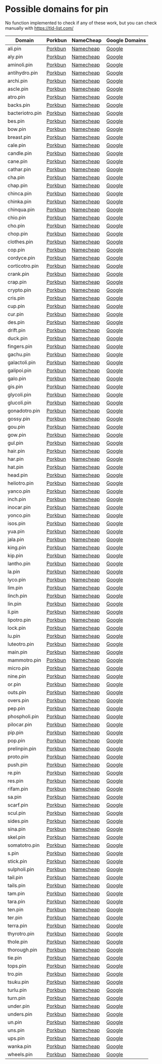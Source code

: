 # Possible domains for pin

No function implemented to check if any of these work, but you can check manually with https://tld-list.com/

| Domain | Porkbun | NameCheap | Google Domains |
|---|---|---|---|
| ali.pin | [Porkbun](https://porkbun.com/checkout/search?prb=e814663da1&tlds=&idnLanguage=&search=search&q=ali.pin) | [Namecheap](https://www.namecheap.com/domains/registration/results/?domain=ali.pin) | [Google](https://domains.google.com/registrar/search?searchTerm=ali.pin) |
| aly.pin | [Porkbun](https://porkbun.com/checkout/search?prb=e814663da1&tlds=&idnLanguage=&search=search&q=aly.pin) | [Namecheap](https://www.namecheap.com/domains/registration/results/?domain=aly.pin) | [Google](https://domains.google.com/registrar/search?searchTerm=aly.pin) |
| aminoli.pin | [Porkbun](https://porkbun.com/checkout/search?prb=e814663da1&tlds=&idnLanguage=&search=search&q=aminoli.pin) | [Namecheap](https://www.namecheap.com/domains/registration/results/?domain=aminoli.pin) | [Google](https://domains.google.com/registrar/search?searchTerm=aminoli.pin) |
| antihydro.pin | [Porkbun](https://porkbun.com/checkout/search?prb=e814663da1&tlds=&idnLanguage=&search=search&q=antihydro.pin) | [Namecheap](https://www.namecheap.com/domains/registration/results/?domain=antihydro.pin) | [Google](https://domains.google.com/registrar/search?searchTerm=antihydro.pin) |
| archi.pin | [Porkbun](https://porkbun.com/checkout/search?prb=e814663da1&tlds=&idnLanguage=&search=search&q=archi.pin) | [Namecheap](https://www.namecheap.com/domains/registration/results/?domain=archi.pin) | [Google](https://domains.google.com/registrar/search?searchTerm=archi.pin) |
| ascle.pin | [Porkbun](https://porkbun.com/checkout/search?prb=e814663da1&tlds=&idnLanguage=&search=search&q=ascle.pin) | [Namecheap](https://www.namecheap.com/domains/registration/results/?domain=ascle.pin) | [Google](https://domains.google.com/registrar/search?searchTerm=ascle.pin) |
| atro.pin | [Porkbun](https://porkbun.com/checkout/search?prb=e814663da1&tlds=&idnLanguage=&search=search&q=atro.pin) | [Namecheap](https://www.namecheap.com/domains/registration/results/?domain=atro.pin) | [Google](https://domains.google.com/registrar/search?searchTerm=atro.pin) |
| backs.pin | [Porkbun](https://porkbun.com/checkout/search?prb=e814663da1&tlds=&idnLanguage=&search=search&q=backs.pin) | [Namecheap](https://www.namecheap.com/domains/registration/results/?domain=backs.pin) | [Google](https://domains.google.com/registrar/search?searchTerm=backs.pin) |
| bacteriotro.pin | [Porkbun](https://porkbun.com/checkout/search?prb=e814663da1&tlds=&idnLanguage=&search=search&q=bacteriotro.pin) | [Namecheap](https://www.namecheap.com/domains/registration/results/?domain=bacteriotro.pin) | [Google](https://domains.google.com/registrar/search?searchTerm=bacteriotro.pin) |
| bes.pin | [Porkbun](https://porkbun.com/checkout/search?prb=e814663da1&tlds=&idnLanguage=&search=search&q=bes.pin) | [Namecheap](https://www.namecheap.com/domains/registration/results/?domain=bes.pin) | [Google](https://domains.google.com/registrar/search?searchTerm=bes.pin) |
| bow.pin | [Porkbun](https://porkbun.com/checkout/search?prb=e814663da1&tlds=&idnLanguage=&search=search&q=bow.pin) | [Namecheap](https://www.namecheap.com/domains/registration/results/?domain=bow.pin) | [Google](https://domains.google.com/registrar/search?searchTerm=bow.pin) |
| breast.pin | [Porkbun](https://porkbun.com/checkout/search?prb=e814663da1&tlds=&idnLanguage=&search=search&q=breast.pin) | [Namecheap](https://www.namecheap.com/domains/registration/results/?domain=breast.pin) | [Google](https://domains.google.com/registrar/search?searchTerm=breast.pin) |
| cale.pin | [Porkbun](https://porkbun.com/checkout/search?prb=e814663da1&tlds=&idnLanguage=&search=search&q=cale.pin) | [Namecheap](https://www.namecheap.com/domains/registration/results/?domain=cale.pin) | [Google](https://domains.google.com/registrar/search?searchTerm=cale.pin) |
| candle.pin | [Porkbun](https://porkbun.com/checkout/search?prb=e814663da1&tlds=&idnLanguage=&search=search&q=candle.pin) | [Namecheap](https://www.namecheap.com/domains/registration/results/?domain=candle.pin) | [Google](https://domains.google.com/registrar/search?searchTerm=candle.pin) |
| cane.pin | [Porkbun](https://porkbun.com/checkout/search?prb=e814663da1&tlds=&idnLanguage=&search=search&q=cane.pin) | [Namecheap](https://www.namecheap.com/domains/registration/results/?domain=cane.pin) | [Google](https://domains.google.com/registrar/search?searchTerm=cane.pin) |
| cathar.pin | [Porkbun](https://porkbun.com/checkout/search?prb=e814663da1&tlds=&idnLanguage=&search=search&q=cathar.pin) | [Namecheap](https://www.namecheap.com/domains/registration/results/?domain=cathar.pin) | [Google](https://domains.google.com/registrar/search?searchTerm=cathar.pin) |
| cha.pin | [Porkbun](https://porkbun.com/checkout/search?prb=e814663da1&tlds=&idnLanguage=&search=search&q=cha.pin) | [Namecheap](https://www.namecheap.com/domains/registration/results/?domain=cha.pin) | [Google](https://domains.google.com/registrar/search?searchTerm=cha.pin) |
| chap.pin | [Porkbun](https://porkbun.com/checkout/search?prb=e814663da1&tlds=&idnLanguage=&search=search&q=chap.pin) | [Namecheap](https://www.namecheap.com/domains/registration/results/?domain=chap.pin) | [Google](https://domains.google.com/registrar/search?searchTerm=chap.pin) |
| chinca.pin | [Porkbun](https://porkbun.com/checkout/search?prb=e814663da1&tlds=&idnLanguage=&search=search&q=chinca.pin) | [Namecheap](https://www.namecheap.com/domains/registration/results/?domain=chinca.pin) | [Google](https://domains.google.com/registrar/search?searchTerm=chinca.pin) |
| chinka.pin | [Porkbun](https://porkbun.com/checkout/search?prb=e814663da1&tlds=&idnLanguage=&search=search&q=chinka.pin) | [Namecheap](https://www.namecheap.com/domains/registration/results/?domain=chinka.pin) | [Google](https://domains.google.com/registrar/search?searchTerm=chinka.pin) |
| chinqua.pin | [Porkbun](https://porkbun.com/checkout/search?prb=e814663da1&tlds=&idnLanguage=&search=search&q=chinqua.pin) | [Namecheap](https://www.namecheap.com/domains/registration/results/?domain=chinqua.pin) | [Google](https://domains.google.com/registrar/search?searchTerm=chinqua.pin) |
| chio.pin | [Porkbun](https://porkbun.com/checkout/search?prb=e814663da1&tlds=&idnLanguage=&search=search&q=chio.pin) | [Namecheap](https://www.namecheap.com/domains/registration/results/?domain=chio.pin) | [Google](https://domains.google.com/registrar/search?searchTerm=chio.pin) |
| cho.pin | [Porkbun](https://porkbun.com/checkout/search?prb=e814663da1&tlds=&idnLanguage=&search=search&q=cho.pin) | [Namecheap](https://www.namecheap.com/domains/registration/results/?domain=cho.pin) | [Google](https://domains.google.com/registrar/search?searchTerm=cho.pin) |
| chop.pin | [Porkbun](https://porkbun.com/checkout/search?prb=e814663da1&tlds=&idnLanguage=&search=search&q=chop.pin) | [Namecheap](https://www.namecheap.com/domains/registration/results/?domain=chop.pin) | [Google](https://domains.google.com/registrar/search?searchTerm=chop.pin) |
| clothes.pin | [Porkbun](https://porkbun.com/checkout/search?prb=e814663da1&tlds=&idnLanguage=&search=search&q=clothes.pin) | [Namecheap](https://www.namecheap.com/domains/registration/results/?domain=clothes.pin) | [Google](https://domains.google.com/registrar/search?searchTerm=clothes.pin) |
| cop.pin | [Porkbun](https://porkbun.com/checkout/search?prb=e814663da1&tlds=&idnLanguage=&search=search&q=cop.pin) | [Namecheap](https://www.namecheap.com/domains/registration/results/?domain=cop.pin) | [Google](https://domains.google.com/registrar/search?searchTerm=cop.pin) |
| cordyce.pin | [Porkbun](https://porkbun.com/checkout/search?prb=e814663da1&tlds=&idnLanguage=&search=search&q=cordyce.pin) | [Namecheap](https://www.namecheap.com/domains/registration/results/?domain=cordyce.pin) | [Google](https://domains.google.com/registrar/search?searchTerm=cordyce.pin) |
| corticotro.pin | [Porkbun](https://porkbun.com/checkout/search?prb=e814663da1&tlds=&idnLanguage=&search=search&q=corticotro.pin) | [Namecheap](https://www.namecheap.com/domains/registration/results/?domain=corticotro.pin) | [Google](https://domains.google.com/registrar/search?searchTerm=corticotro.pin) |
| crank.pin | [Porkbun](https://porkbun.com/checkout/search?prb=e814663da1&tlds=&idnLanguage=&search=search&q=crank.pin) | [Namecheap](https://www.namecheap.com/domains/registration/results/?domain=crank.pin) | [Google](https://domains.google.com/registrar/search?searchTerm=crank.pin) |
| crap.pin | [Porkbun](https://porkbun.com/checkout/search?prb=e814663da1&tlds=&idnLanguage=&search=search&q=crap.pin) | [Namecheap](https://www.namecheap.com/domains/registration/results/?domain=crap.pin) | [Google](https://domains.google.com/registrar/search?searchTerm=crap.pin) |
| crypto.pin | [Porkbun](https://porkbun.com/checkout/search?prb=e814663da1&tlds=&idnLanguage=&search=search&q=crypto.pin) | [Namecheap](https://www.namecheap.com/domains/registration/results/?domain=crypto.pin) | [Google](https://domains.google.com/registrar/search?searchTerm=crypto.pin) |
| cris.pin | [Porkbun](https://porkbun.com/checkout/search?prb=e814663da1&tlds=&idnLanguage=&search=search&q=cris.pin) | [Namecheap](https://www.namecheap.com/domains/registration/results/?domain=cris.pin) | [Google](https://domains.google.com/registrar/search?searchTerm=cris.pin) |
| cup.pin | [Porkbun](https://porkbun.com/checkout/search?prb=e814663da1&tlds=&idnLanguage=&search=search&q=cup.pin) | [Namecheap](https://www.namecheap.com/domains/registration/results/?domain=cup.pin) | [Google](https://domains.google.com/registrar/search?searchTerm=cup.pin) |
| cur.pin | [Porkbun](https://porkbun.com/checkout/search?prb=e814663da1&tlds=&idnLanguage=&search=search&q=cur.pin) | [Namecheap](https://www.namecheap.com/domains/registration/results/?domain=cur.pin) | [Google](https://domains.google.com/registrar/search?searchTerm=cur.pin) |
| des.pin | [Porkbun](https://porkbun.com/checkout/search?prb=e814663da1&tlds=&idnLanguage=&search=search&q=des.pin) | [Namecheap](https://www.namecheap.com/domains/registration/results/?domain=des.pin) | [Google](https://domains.google.com/registrar/search?searchTerm=des.pin) |
| drift.pin | [Porkbun](https://porkbun.com/checkout/search?prb=e814663da1&tlds=&idnLanguage=&search=search&q=drift.pin) | [Namecheap](https://www.namecheap.com/domains/registration/results/?domain=drift.pin) | [Google](https://domains.google.com/registrar/search?searchTerm=drift.pin) |
| duck.pin | [Porkbun](https://porkbun.com/checkout/search?prb=e814663da1&tlds=&idnLanguage=&search=search&q=duck.pin) | [Namecheap](https://www.namecheap.com/domains/registration/results/?domain=duck.pin) | [Google](https://domains.google.com/registrar/search?searchTerm=duck.pin) |
| fingers.pin | [Porkbun](https://porkbun.com/checkout/search?prb=e814663da1&tlds=&idnLanguage=&search=search&q=fingers.pin) | [Namecheap](https://www.namecheap.com/domains/registration/results/?domain=fingers.pin) | [Google](https://domains.google.com/registrar/search?searchTerm=fingers.pin) |
| gachu.pin | [Porkbun](https://porkbun.com/checkout/search?prb=e814663da1&tlds=&idnLanguage=&search=search&q=gachu.pin) | [Namecheap](https://www.namecheap.com/domains/registration/results/?domain=gachu.pin) | [Google](https://domains.google.com/registrar/search?searchTerm=gachu.pin) |
| galactoli.pin | [Porkbun](https://porkbun.com/checkout/search?prb=e814663da1&tlds=&idnLanguage=&search=search&q=galactoli.pin) | [Namecheap](https://www.namecheap.com/domains/registration/results/?domain=galactoli.pin) | [Google](https://domains.google.com/registrar/search?searchTerm=galactoli.pin) |
| galipoi.pin | [Porkbun](https://porkbun.com/checkout/search?prb=e814663da1&tlds=&idnLanguage=&search=search&q=galipoi.pin) | [Namecheap](https://www.namecheap.com/domains/registration/results/?domain=galipoi.pin) | [Google](https://domains.google.com/registrar/search?searchTerm=galipoi.pin) |
| galo.pin | [Porkbun](https://porkbun.com/checkout/search?prb=e814663da1&tlds=&idnLanguage=&search=search&q=galo.pin) | [Namecheap](https://www.namecheap.com/domains/registration/results/?domain=galo.pin) | [Google](https://domains.google.com/registrar/search?searchTerm=galo.pin) |
| gis.pin | [Porkbun](https://porkbun.com/checkout/search?prb=e814663da1&tlds=&idnLanguage=&search=search&q=gis.pin) | [Namecheap](https://www.namecheap.com/domains/registration/results/?domain=gis.pin) | [Google](https://domains.google.com/registrar/search?searchTerm=gis.pin) |
| glycoli.pin | [Porkbun](https://porkbun.com/checkout/search?prb=e814663da1&tlds=&idnLanguage=&search=search&q=glycoli.pin) | [Namecheap](https://www.namecheap.com/domains/registration/results/?domain=glycoli.pin) | [Google](https://domains.google.com/registrar/search?searchTerm=glycoli.pin) |
| glucoli.pin | [Porkbun](https://porkbun.com/checkout/search?prb=e814663da1&tlds=&idnLanguage=&search=search&q=glucoli.pin) | [Namecheap](https://www.namecheap.com/domains/registration/results/?domain=glucoli.pin) | [Google](https://domains.google.com/registrar/search?searchTerm=glucoli.pin) |
| gonadotro.pin | [Porkbun](https://porkbun.com/checkout/search?prb=e814663da1&tlds=&idnLanguage=&search=search&q=gonadotro.pin) | [Namecheap](https://www.namecheap.com/domains/registration/results/?domain=gonadotro.pin) | [Google](https://domains.google.com/registrar/search?searchTerm=gonadotro.pin) |
| gossy.pin | [Porkbun](https://porkbun.com/checkout/search?prb=e814663da1&tlds=&idnLanguage=&search=search&q=gossy.pin) | [Namecheap](https://www.namecheap.com/domains/registration/results/?domain=gossy.pin) | [Google](https://domains.google.com/registrar/search?searchTerm=gossy.pin) |
| gou.pin | [Porkbun](https://porkbun.com/checkout/search?prb=e814663da1&tlds=&idnLanguage=&search=search&q=gou.pin) | [Namecheap](https://www.namecheap.com/domains/registration/results/?domain=gou.pin) | [Google](https://domains.google.com/registrar/search?searchTerm=gou.pin) |
| gow.pin | [Porkbun](https://porkbun.com/checkout/search?prb=e814663da1&tlds=&idnLanguage=&search=search&q=gow.pin) | [Namecheap](https://www.namecheap.com/domains/registration/results/?domain=gow.pin) | [Google](https://domains.google.com/registrar/search?searchTerm=gow.pin) |
| gul.pin | [Porkbun](https://porkbun.com/checkout/search?prb=e814663da1&tlds=&idnLanguage=&search=search&q=gul.pin) | [Namecheap](https://www.namecheap.com/domains/registration/results/?domain=gul.pin) | [Google](https://domains.google.com/registrar/search?searchTerm=gul.pin) |
| hair.pin | [Porkbun](https://porkbun.com/checkout/search?prb=e814663da1&tlds=&idnLanguage=&search=search&q=hair.pin) | [Namecheap](https://www.namecheap.com/domains/registration/results/?domain=hair.pin) | [Google](https://domains.google.com/registrar/search?searchTerm=hair.pin) |
| har.pin | [Porkbun](https://porkbun.com/checkout/search?prb=e814663da1&tlds=&idnLanguage=&search=search&q=har.pin) | [Namecheap](https://www.namecheap.com/domains/registration/results/?domain=har.pin) | [Google](https://domains.google.com/registrar/search?searchTerm=har.pin) |
| hat.pin | [Porkbun](https://porkbun.com/checkout/search?prb=e814663da1&tlds=&idnLanguage=&search=search&q=hat.pin) | [Namecheap](https://www.namecheap.com/domains/registration/results/?domain=hat.pin) | [Google](https://domains.google.com/registrar/search?searchTerm=hat.pin) |
| head.pin | [Porkbun](https://porkbun.com/checkout/search?prb=e814663da1&tlds=&idnLanguage=&search=search&q=head.pin) | [Namecheap](https://www.namecheap.com/domains/registration/results/?domain=head.pin) | [Google](https://domains.google.com/registrar/search?searchTerm=head.pin) |
| heliotro.pin | [Porkbun](https://porkbun.com/checkout/search?prb=e814663da1&tlds=&idnLanguage=&search=search&q=heliotro.pin) | [Namecheap](https://www.namecheap.com/domains/registration/results/?domain=heliotro.pin) | [Google](https://domains.google.com/registrar/search?searchTerm=heliotro.pin) |
| yanco.pin | [Porkbun](https://porkbun.com/checkout/search?prb=e814663da1&tlds=&idnLanguage=&search=search&q=yanco.pin) | [Namecheap](https://www.namecheap.com/domains/registration/results/?domain=yanco.pin) | [Google](https://domains.google.com/registrar/search?searchTerm=yanco.pin) |
| inch.pin | [Porkbun](https://porkbun.com/checkout/search?prb=e814663da1&tlds=&idnLanguage=&search=search&q=inch.pin) | [Namecheap](https://www.namecheap.com/domains/registration/results/?domain=inch.pin) | [Google](https://domains.google.com/registrar/search?searchTerm=inch.pin) |
| inocar.pin | [Porkbun](https://porkbun.com/checkout/search?prb=e814663da1&tlds=&idnLanguage=&search=search&q=inocar.pin) | [Namecheap](https://www.namecheap.com/domains/registration/results/?domain=inocar.pin) | [Google](https://domains.google.com/registrar/search?searchTerm=inocar.pin) |
| yonco.pin | [Porkbun](https://porkbun.com/checkout/search?prb=e814663da1&tlds=&idnLanguage=&search=search&q=yonco.pin) | [Namecheap](https://www.namecheap.com/domains/registration/results/?domain=yonco.pin) | [Google](https://domains.google.com/registrar/search?searchTerm=yonco.pin) |
| isos.pin | [Porkbun](https://porkbun.com/checkout/search?prb=e814663da1&tlds=&idnLanguage=&search=search&q=isos.pin) | [Namecheap](https://www.namecheap.com/domains/registration/results/?domain=isos.pin) | [Google](https://domains.google.com/registrar/search?searchTerm=isos.pin) |
| yua.pin | [Porkbun](https://porkbun.com/checkout/search?prb=e814663da1&tlds=&idnLanguage=&search=search&q=yua.pin) | [Namecheap](https://www.namecheap.com/domains/registration/results/?domain=yua.pin) | [Google](https://domains.google.com/registrar/search?searchTerm=yua.pin) |
| jala.pin | [Porkbun](https://porkbun.com/checkout/search?prb=e814663da1&tlds=&idnLanguage=&search=search&q=jala.pin) | [Namecheap](https://www.namecheap.com/domains/registration/results/?domain=jala.pin) | [Google](https://domains.google.com/registrar/search?searchTerm=jala.pin) |
| king.pin | [Porkbun](https://porkbun.com/checkout/search?prb=e814663da1&tlds=&idnLanguage=&search=search&q=king.pin) | [Namecheap](https://www.namecheap.com/domains/registration/results/?domain=king.pin) | [Google](https://domains.google.com/registrar/search?searchTerm=king.pin) |
| kip.pin | [Porkbun](https://porkbun.com/checkout/search?prb=e814663da1&tlds=&idnLanguage=&search=search&q=kip.pin) | [Namecheap](https://www.namecheap.com/domains/registration/results/?domain=kip.pin) | [Google](https://domains.google.com/registrar/search?searchTerm=kip.pin) |
| lantho.pin | [Porkbun](https://porkbun.com/checkout/search?prb=e814663da1&tlds=&idnLanguage=&search=search&q=lantho.pin) | [Namecheap](https://www.namecheap.com/domains/registration/results/?domain=lantho.pin) | [Google](https://domains.google.com/registrar/search?searchTerm=lantho.pin) |
| la.pin | [Porkbun](https://porkbun.com/checkout/search?prb=e814663da1&tlds=&idnLanguage=&search=search&q=la.pin) | [Namecheap](https://www.namecheap.com/domains/registration/results/?domain=la.pin) | [Google](https://domains.google.com/registrar/search?searchTerm=la.pin) |
| lyco.pin | [Porkbun](https://porkbun.com/checkout/search?prb=e814663da1&tlds=&idnLanguage=&search=search&q=lyco.pin) | [Namecheap](https://www.namecheap.com/domains/registration/results/?domain=lyco.pin) | [Google](https://domains.google.com/registrar/search?searchTerm=lyco.pin) |
| lim.pin | [Porkbun](https://porkbun.com/checkout/search?prb=e814663da1&tlds=&idnLanguage=&search=search&q=lim.pin) | [Namecheap](https://www.namecheap.com/domains/registration/results/?domain=lim.pin) | [Google](https://domains.google.com/registrar/search?searchTerm=lim.pin) |
| linch.pin | [Porkbun](https://porkbun.com/checkout/search?prb=e814663da1&tlds=&idnLanguage=&search=search&q=linch.pin) | [Namecheap](https://www.namecheap.com/domains/registration/results/?domain=linch.pin) | [Google](https://domains.google.com/registrar/search?searchTerm=linch.pin) |
| lin.pin | [Porkbun](https://porkbun.com/checkout/search?prb=e814663da1&tlds=&idnLanguage=&search=search&q=lin.pin) | [Namecheap](https://www.namecheap.com/domains/registration/results/?domain=lin.pin) | [Google](https://domains.google.com/registrar/search?searchTerm=lin.pin) |
| li.pin | [Porkbun](https://porkbun.com/checkout/search?prb=e814663da1&tlds=&idnLanguage=&search=search&q=li.pin) | [Namecheap](https://www.namecheap.com/domains/registration/results/?domain=li.pin) | [Google](https://domains.google.com/registrar/search?searchTerm=li.pin) |
| lipotro.pin | [Porkbun](https://porkbun.com/checkout/search?prb=e814663da1&tlds=&idnLanguage=&search=search&q=lipotro.pin) | [Namecheap](https://www.namecheap.com/domains/registration/results/?domain=lipotro.pin) | [Google](https://domains.google.com/registrar/search?searchTerm=lipotro.pin) |
| lock.pin | [Porkbun](https://porkbun.com/checkout/search?prb=e814663da1&tlds=&idnLanguage=&search=search&q=lock.pin) | [Namecheap](https://www.namecheap.com/domains/registration/results/?domain=lock.pin) | [Google](https://domains.google.com/registrar/search?searchTerm=lock.pin) |
| lu.pin | [Porkbun](https://porkbun.com/checkout/search?prb=e814663da1&tlds=&idnLanguage=&search=search&q=lu.pin) | [Namecheap](https://www.namecheap.com/domains/registration/results/?domain=lu.pin) | [Google](https://domains.google.com/registrar/search?searchTerm=lu.pin) |
| luteotro.pin | [Porkbun](https://porkbun.com/checkout/search?prb=e814663da1&tlds=&idnLanguage=&search=search&q=luteotro.pin) | [Namecheap](https://www.namecheap.com/domains/registration/results/?domain=luteotro.pin) | [Google](https://domains.google.com/registrar/search?searchTerm=luteotro.pin) |
| main.pin | [Porkbun](https://porkbun.com/checkout/search?prb=e814663da1&tlds=&idnLanguage=&search=search&q=main.pin) | [Namecheap](https://www.namecheap.com/domains/registration/results/?domain=main.pin) | [Google](https://domains.google.com/registrar/search?searchTerm=main.pin) |
| mammotro.pin | [Porkbun](https://porkbun.com/checkout/search?prb=e814663da1&tlds=&idnLanguage=&search=search&q=mammotro.pin) | [Namecheap](https://www.namecheap.com/domains/registration/results/?domain=mammotro.pin) | [Google](https://domains.google.com/registrar/search?searchTerm=mammotro.pin) |
| micro.pin | [Porkbun](https://porkbun.com/checkout/search?prb=e814663da1&tlds=&idnLanguage=&search=search&q=micro.pin) | [Namecheap](https://www.namecheap.com/domains/registration/results/?domain=micro.pin) | [Google](https://domains.google.com/registrar/search?searchTerm=micro.pin) |
| nine.pin | [Porkbun](https://porkbun.com/checkout/search?prb=e814663da1&tlds=&idnLanguage=&search=search&q=nine.pin) | [Namecheap](https://www.namecheap.com/domains/registration/results/?domain=nine.pin) | [Google](https://domains.google.com/registrar/search?searchTerm=nine.pin) |
| or.pin | [Porkbun](https://porkbun.com/checkout/search?prb=e814663da1&tlds=&idnLanguage=&search=search&q=or.pin) | [Namecheap](https://www.namecheap.com/domains/registration/results/?domain=or.pin) | [Google](https://domains.google.com/registrar/search?searchTerm=or.pin) |
| outs.pin | [Porkbun](https://porkbun.com/checkout/search?prb=e814663da1&tlds=&idnLanguage=&search=search&q=outs.pin) | [Namecheap](https://www.namecheap.com/domains/registration/results/?domain=outs.pin) | [Google](https://domains.google.com/registrar/search?searchTerm=outs.pin) |
| overs.pin | [Porkbun](https://porkbun.com/checkout/search?prb=e814663da1&tlds=&idnLanguage=&search=search&q=overs.pin) | [Namecheap](https://www.namecheap.com/domains/registration/results/?domain=overs.pin) | [Google](https://domains.google.com/registrar/search?searchTerm=overs.pin) |
| pep.pin | [Porkbun](https://porkbun.com/checkout/search?prb=e814663da1&tlds=&idnLanguage=&search=search&q=pep.pin) | [Namecheap](https://www.namecheap.com/domains/registration/results/?domain=pep.pin) | [Google](https://domains.google.com/registrar/search?searchTerm=pep.pin) |
| phospholi.pin | [Porkbun](https://porkbun.com/checkout/search?prb=e814663da1&tlds=&idnLanguage=&search=search&q=phospholi.pin) | [Namecheap](https://www.namecheap.com/domains/registration/results/?domain=phospholi.pin) | [Google](https://domains.google.com/registrar/search?searchTerm=phospholi.pin) |
| pilocar.pin | [Porkbun](https://porkbun.com/checkout/search?prb=e814663da1&tlds=&idnLanguage=&search=search&q=pilocar.pin) | [Namecheap](https://www.namecheap.com/domains/registration/results/?domain=pilocar.pin) | [Google](https://domains.google.com/registrar/search?searchTerm=pilocar.pin) |
| pip.pin | [Porkbun](https://porkbun.com/checkout/search?prb=e814663da1&tlds=&idnLanguage=&search=search&q=pip.pin) | [Namecheap](https://www.namecheap.com/domains/registration/results/?domain=pip.pin) | [Google](https://domains.google.com/registrar/search?searchTerm=pip.pin) |
| pop.pin | [Porkbun](https://porkbun.com/checkout/search?prb=e814663da1&tlds=&idnLanguage=&search=search&q=pop.pin) | [Namecheap](https://www.namecheap.com/domains/registration/results/?domain=pop.pin) | [Google](https://domains.google.com/registrar/search?searchTerm=pop.pin) |
| prelinpin.pin | [Porkbun](https://porkbun.com/checkout/search?prb=e814663da1&tlds=&idnLanguage=&search=search&q=prelinpin.pin) | [Namecheap](https://www.namecheap.com/domains/registration/results/?domain=prelinpin.pin) | [Google](https://domains.google.com/registrar/search?searchTerm=prelinpin.pin) |
| proto.pin | [Porkbun](https://porkbun.com/checkout/search?prb=e814663da1&tlds=&idnLanguage=&search=search&q=proto.pin) | [Namecheap](https://www.namecheap.com/domains/registration/results/?domain=proto.pin) | [Google](https://domains.google.com/registrar/search?searchTerm=proto.pin) |
| push.pin | [Porkbun](https://porkbun.com/checkout/search?prb=e814663da1&tlds=&idnLanguage=&search=search&q=push.pin) | [Namecheap](https://www.namecheap.com/domains/registration/results/?domain=push.pin) | [Google](https://domains.google.com/registrar/search?searchTerm=push.pin) |
| re.pin | [Porkbun](https://porkbun.com/checkout/search?prb=e814663da1&tlds=&idnLanguage=&search=search&q=re.pin) | [Namecheap](https://www.namecheap.com/domains/registration/results/?domain=re.pin) | [Google](https://domains.google.com/registrar/search?searchTerm=re.pin) |
| res.pin | [Porkbun](https://porkbun.com/checkout/search?prb=e814663da1&tlds=&idnLanguage=&search=search&q=res.pin) | [Namecheap](https://www.namecheap.com/domains/registration/results/?domain=res.pin) | [Google](https://domains.google.com/registrar/search?searchTerm=res.pin) |
| rifam.pin | [Porkbun](https://porkbun.com/checkout/search?prb=e814663da1&tlds=&idnLanguage=&search=search&q=rifam.pin) | [Namecheap](https://www.namecheap.com/domains/registration/results/?domain=rifam.pin) | [Google](https://domains.google.com/registrar/search?searchTerm=rifam.pin) |
| sa.pin | [Porkbun](https://porkbun.com/checkout/search?prb=e814663da1&tlds=&idnLanguage=&search=search&q=sa.pin) | [Namecheap](https://www.namecheap.com/domains/registration/results/?domain=sa.pin) | [Google](https://domains.google.com/registrar/search?searchTerm=sa.pin) |
| scarf.pin | [Porkbun](https://porkbun.com/checkout/search?prb=e814663da1&tlds=&idnLanguage=&search=search&q=scarf.pin) | [Namecheap](https://www.namecheap.com/domains/registration/results/?domain=scarf.pin) | [Google](https://domains.google.com/registrar/search?searchTerm=scarf.pin) |
| scul.pin | [Porkbun](https://porkbun.com/checkout/search?prb=e814663da1&tlds=&idnLanguage=&search=search&q=scul.pin) | [Namecheap](https://www.namecheap.com/domains/registration/results/?domain=scul.pin) | [Google](https://domains.google.com/registrar/search?searchTerm=scul.pin) |
| sides.pin | [Porkbun](https://porkbun.com/checkout/search?prb=e814663da1&tlds=&idnLanguage=&search=search&q=sides.pin) | [Namecheap](https://www.namecheap.com/domains/registration/results/?domain=sides.pin) | [Google](https://domains.google.com/registrar/search?searchTerm=sides.pin) |
| sina.pin | [Porkbun](https://porkbun.com/checkout/search?prb=e814663da1&tlds=&idnLanguage=&search=search&q=sina.pin) | [Namecheap](https://www.namecheap.com/domains/registration/results/?domain=sina.pin) | [Google](https://domains.google.com/registrar/search?searchTerm=sina.pin) |
| skel.pin | [Porkbun](https://porkbun.com/checkout/search?prb=e814663da1&tlds=&idnLanguage=&search=search&q=skel.pin) | [Namecheap](https://www.namecheap.com/domains/registration/results/?domain=skel.pin) | [Google](https://domains.google.com/registrar/search?searchTerm=skel.pin) |
| somatotro.pin | [Porkbun](https://porkbun.com/checkout/search?prb=e814663da1&tlds=&idnLanguage=&search=search&q=somatotro.pin) | [Namecheap](https://www.namecheap.com/domains/registration/results/?domain=somatotro.pin) | [Google](https://domains.google.com/registrar/search?searchTerm=somatotro.pin) |
| s.pin | [Porkbun](https://porkbun.com/checkout/search?prb=e814663da1&tlds=&idnLanguage=&search=search&q=s.pin) | [Namecheap](https://www.namecheap.com/domains/registration/results/?domain=s.pin) | [Google](https://domains.google.com/registrar/search?searchTerm=s.pin) |
| stick.pin | [Porkbun](https://porkbun.com/checkout/search?prb=e814663da1&tlds=&idnLanguage=&search=search&q=stick.pin) | [Namecheap](https://www.namecheap.com/domains/registration/results/?domain=stick.pin) | [Google](https://domains.google.com/registrar/search?searchTerm=stick.pin) |
| sulpholi.pin | [Porkbun](https://porkbun.com/checkout/search?prb=e814663da1&tlds=&idnLanguage=&search=search&q=sulpholi.pin) | [Namecheap](https://www.namecheap.com/domains/registration/results/?domain=sulpholi.pin) | [Google](https://domains.google.com/registrar/search?searchTerm=sulpholi.pin) |
| tail.pin | [Porkbun](https://porkbun.com/checkout/search?prb=e814663da1&tlds=&idnLanguage=&search=search&q=tail.pin) | [Namecheap](https://www.namecheap.com/domains/registration/results/?domain=tail.pin) | [Google](https://domains.google.com/registrar/search?searchTerm=tail.pin) |
| tails.pin | [Porkbun](https://porkbun.com/checkout/search?prb=e814663da1&tlds=&idnLanguage=&search=search&q=tails.pin) | [Namecheap](https://www.namecheap.com/domains/registration/results/?domain=tails.pin) | [Google](https://domains.google.com/registrar/search?searchTerm=tails.pin) |
| tam.pin | [Porkbun](https://porkbun.com/checkout/search?prb=e814663da1&tlds=&idnLanguage=&search=search&q=tam.pin) | [Namecheap](https://www.namecheap.com/domains/registration/results/?domain=tam.pin) | [Google](https://domains.google.com/registrar/search?searchTerm=tam.pin) |
| tara.pin | [Porkbun](https://porkbun.com/checkout/search?prb=e814663da1&tlds=&idnLanguage=&search=search&q=tara.pin) | [Namecheap](https://www.namecheap.com/domains/registration/results/?domain=tara.pin) | [Google](https://domains.google.com/registrar/search?searchTerm=tara.pin) |
| ten.pin | [Porkbun](https://porkbun.com/checkout/search?prb=e814663da1&tlds=&idnLanguage=&search=search&q=ten.pin) | [Namecheap](https://www.namecheap.com/domains/registration/results/?domain=ten.pin) | [Google](https://domains.google.com/registrar/search?searchTerm=ten.pin) |
| ter.pin | [Porkbun](https://porkbun.com/checkout/search?prb=e814663da1&tlds=&idnLanguage=&search=search&q=ter.pin) | [Namecheap](https://www.namecheap.com/domains/registration/results/?domain=ter.pin) | [Google](https://domains.google.com/registrar/search?searchTerm=ter.pin) |
| terra.pin | [Porkbun](https://porkbun.com/checkout/search?prb=e814663da1&tlds=&idnLanguage=&search=search&q=terra.pin) | [Namecheap](https://www.namecheap.com/domains/registration/results/?domain=terra.pin) | [Google](https://domains.google.com/registrar/search?searchTerm=terra.pin) |
| thyrotro.pin | [Porkbun](https://porkbun.com/checkout/search?prb=e814663da1&tlds=&idnLanguage=&search=search&q=thyrotro.pin) | [Namecheap](https://www.namecheap.com/domains/registration/results/?domain=thyrotro.pin) | [Google](https://domains.google.com/registrar/search?searchTerm=thyrotro.pin) |
| thole.pin | [Porkbun](https://porkbun.com/checkout/search?prb=e814663da1&tlds=&idnLanguage=&search=search&q=thole.pin) | [Namecheap](https://www.namecheap.com/domains/registration/results/?domain=thole.pin) | [Google](https://domains.google.com/registrar/search?searchTerm=thole.pin) |
| thorough.pin | [Porkbun](https://porkbun.com/checkout/search?prb=e814663da1&tlds=&idnLanguage=&search=search&q=thorough.pin) | [Namecheap](https://www.namecheap.com/domains/registration/results/?domain=thorough.pin) | [Google](https://domains.google.com/registrar/search?searchTerm=thorough.pin) |
| tie.pin | [Porkbun](https://porkbun.com/checkout/search?prb=e814663da1&tlds=&idnLanguage=&search=search&q=tie.pin) | [Namecheap](https://www.namecheap.com/domains/registration/results/?domain=tie.pin) | [Google](https://domains.google.com/registrar/search?searchTerm=tie.pin) |
| tops.pin | [Porkbun](https://porkbun.com/checkout/search?prb=e814663da1&tlds=&idnLanguage=&search=search&q=tops.pin) | [Namecheap](https://www.namecheap.com/domains/registration/results/?domain=tops.pin) | [Google](https://domains.google.com/registrar/search?searchTerm=tops.pin) |
| tro.pin | [Porkbun](https://porkbun.com/checkout/search?prb=e814663da1&tlds=&idnLanguage=&search=search&q=tro.pin) | [Namecheap](https://www.namecheap.com/domains/registration/results/?domain=tro.pin) | [Google](https://domains.google.com/registrar/search?searchTerm=tro.pin) |
| tsuku.pin | [Porkbun](https://porkbun.com/checkout/search?prb=e814663da1&tlds=&idnLanguage=&search=search&q=tsuku.pin) | [Namecheap](https://www.namecheap.com/domains/registration/results/?domain=tsuku.pin) | [Google](https://domains.google.com/registrar/search?searchTerm=tsuku.pin) |
| turlu.pin | [Porkbun](https://porkbun.com/checkout/search?prb=e814663da1&tlds=&idnLanguage=&search=search&q=turlu.pin) | [Namecheap](https://www.namecheap.com/domains/registration/results/?domain=turlu.pin) | [Google](https://domains.google.com/registrar/search?searchTerm=turlu.pin) |
| turn.pin | [Porkbun](https://porkbun.com/checkout/search?prb=e814663da1&tlds=&idnLanguage=&search=search&q=turn.pin) | [Namecheap](https://www.namecheap.com/domains/registration/results/?domain=turn.pin) | [Google](https://domains.google.com/registrar/search?searchTerm=turn.pin) |
| under.pin | [Porkbun](https://porkbun.com/checkout/search?prb=e814663da1&tlds=&idnLanguage=&search=search&q=under.pin) | [Namecheap](https://www.namecheap.com/domains/registration/results/?domain=under.pin) | [Google](https://domains.google.com/registrar/search?searchTerm=under.pin) |
| unders.pin | [Porkbun](https://porkbun.com/checkout/search?prb=e814663da1&tlds=&idnLanguage=&search=search&q=unders.pin) | [Namecheap](https://www.namecheap.com/domains/registration/results/?domain=unders.pin) | [Google](https://domains.google.com/registrar/search?searchTerm=unders.pin) |
| un.pin | [Porkbun](https://porkbun.com/checkout/search?prb=e814663da1&tlds=&idnLanguage=&search=search&q=un.pin) | [Namecheap](https://www.namecheap.com/domains/registration/results/?domain=un.pin) | [Google](https://domains.google.com/registrar/search?searchTerm=un.pin) |
| uns.pin | [Porkbun](https://porkbun.com/checkout/search?prb=e814663da1&tlds=&idnLanguage=&search=search&q=uns.pin) | [Namecheap](https://www.namecheap.com/domains/registration/results/?domain=uns.pin) | [Google](https://domains.google.com/registrar/search?searchTerm=uns.pin) |
| ups.pin | [Porkbun](https://porkbun.com/checkout/search?prb=e814663da1&tlds=&idnLanguage=&search=search&q=ups.pin) | [Namecheap](https://www.namecheap.com/domains/registration/results/?domain=ups.pin) | [Google](https://domains.google.com/registrar/search?searchTerm=ups.pin) |
| wanka.pin | [Porkbun](https://porkbun.com/checkout/search?prb=e814663da1&tlds=&idnLanguage=&search=search&q=wanka.pin) | [Namecheap](https://www.namecheap.com/domains/registration/results/?domain=wanka.pin) | [Google](https://domains.google.com/registrar/search?searchTerm=wanka.pin) |
| wheels.pin | [Porkbun](https://porkbun.com/checkout/search?prb=e814663da1&tlds=&idnLanguage=&search=search&q=wheels.pin) | [Namecheap](https://www.namecheap.com/domains/registration/results/?domain=wheels.pin) | [Google](https://domains.google.com/registrar/search?searchTerm=wheels.pin) |

